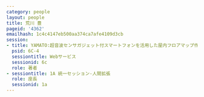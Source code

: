 ```yaml
---
category: people
layout: people
title: 荒川 豊
pageid: '4362'
emailhash: 1c4c4147eb500aa374ca7afe4109d3cb
session:
- title: YAMATO:超音波センサガジェット付スマートフォンを活用した屋内フロアマップ作成支援システムの実装と評価
  psid: 6C-4
  sessiontitle: Webサービス
  sessionid: 6c
  role: 著者
- sessiontitle: 1A 統一セッション-人間拡張
  role: 座長
  sessionid: 1a
---
```


